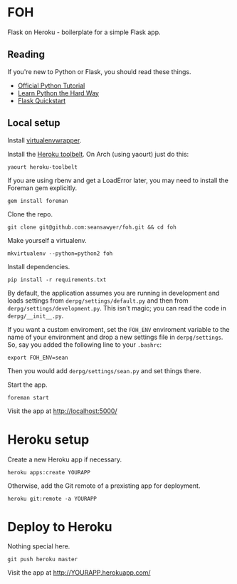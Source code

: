 # FOH #

Flask on Heroku - boilerplate for a simple Flask app.

## Reading ##

If you're new to Python or Flask, you should read these things.

* [Official Python Tutorial](http://docs.python.org/2/tutorial/)
* [Learn Python the Hard Way](http://learnpythonthehardway.org/book/)
* [Flask Quickstart](http://flask.pocoo.org/docs/quickstart/)

## Local setup ##

Install [virtualenvwrapper](http://virtualenvwrapper.readthedocs.org/en/latest/install.html).

Install the [Heroku toolbelt](https://toolbelt.heroku.com/).
On Arch (using yaourt) just do this:

    yaourt heroku-toolbelt

If you are using rbenv and get a LoadError later, you may need to
install the Foreman gem explicitly.

    gem install foreman

Clone the repo.

    git clone git@github.com:seansawyer/foh.git && cd foh

Make yourself a virtualenv.

    mkvirtualenv --python=python2 foh

Install dependencies.

    pip install -r requirements.txt

By default, the application assumes you are running in development and
loads settings from `derpg/settings/default.py` and then from
`derpg/settings/development.py`. This isn't magic; you can read the
code in `derpg/__init__.py`.

If you want a custom enviroment, set the `FOH_ENV` enviroment
variable to the name of your environment and drop a new settings file
in `derpg/settings`. So, say you added the following line to your
`.bashrc`:

    export FOH_ENV=sean

Then you would add `derpg/settings/sean.py` and set things there.

Start the app.

    foreman start

Visit the app at [http://localhost:5000/](http://localhost:5000/)

# Heroku setup #

Create a new Heroku app if necessary.

    heroku apps:create YOURAPP

Otherwise, add the Git remote of a prexisting app for deployment.

    heroku git:remote -a YOURAPP

# Deploy to Heroku #

Nothing special here.

    git push heroku master

Visit the app at http://YOURAPP.herokuapp.com/
